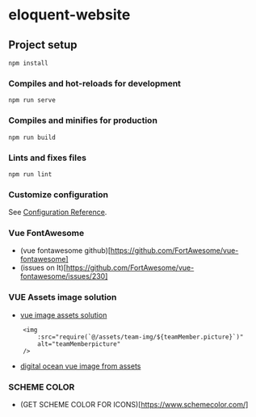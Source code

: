 # eloquent-website

## Project setup
```
npm install
```

### Compiles and hot-reloads for development
```
npm run serve
```

### Compiles and minifies for production
```
npm run build
```

### Lints and fixes files
```
npm run lint
```

### Customize configuration
See [Configuration Reference](https://cli.vuejs.org/config/).

### Vue FontAwesome
- (vue fontawesome github)[https://github.com/FortAwesome/vue-fontawesome]
- (issues on It)[https://github.com/FortAwesome/vue-fontawesome/issues/230]

### VUE Assets image solution
 - [vue image assets solution](https://github.com/vuejs-templates/webpack/issues/450)
``` 
    <img
        :src="require(`@/assets/team-img/${teamMember.picture}`)"
        alt="teamMemberpicture"
    />
```
- [digital ocean vue image from assets](https://www.digitalocean.com/community/tutorials/vuejs-vue-template-syntax)

### SCHEME COLOR
- (GET SCHEME COLOR FOR ICONS)[https://www.schemecolor.com/]